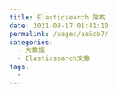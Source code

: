```yaml
---
title: Elasticsearch 架构
date: 2021-08-17 01:41:10
permalink: /pages/aa5cb7/
categories:
  - 大数据
  - Elasticsearch文章
tags:
  - 
---
```

